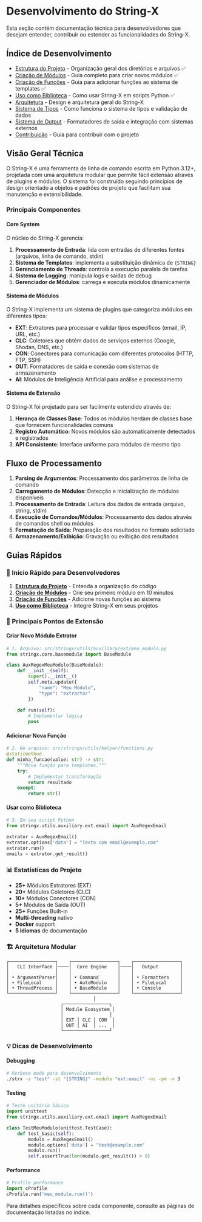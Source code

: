 # Desenvolvimento do String-X

Esta seção contém documentação técnica para desenvolvedores que desejam entender, contribuir ou estender as funcionalidades do String-X.

## Índice de Desenvolvimento

- [Estrutura do Projeto](estrutura-projeto.md) - Organização geral dos diretórios e arquivos ✅
- [Criação de Módulos](criacao-modulos.md) - Guia completo para criar novos módulos ✅
- [Criação de Funções](criacao-funcoes.md) - Guia para adicionar funções ao sistema de templates ✅
- [Uso como Biblioteca](uso-como-biblioteca.md) - Como usar String-X em scripts Python ✅
- [Arquitetura](arquitetura.md) - Design e arquitetura geral do String-X
- [Sistema de Tipos](sistema-tipos.md) - Como funciona o sistema de tipos e validação de dados
- [Sistema de Output](sistema-output.md) - Formatadores de saída e integração com sistemas externos
- [Contribuição](contribuicao.md) - Guia para contribuir com o projeto

## Visão Geral Técnica

O String-X é uma ferramenta de linha de comando escrita em Python 3.12+, projetada com uma arquitetura modular que permite fácil extensão através de plugins e módulos. O sistema foi construído seguindo princípios de design orientado a objetos e padrões de projeto que facilitam sua manutenção e extensibilidade.

### Principais Componentes

#### Core System

O núcleo do String-X gerencia:

1. **Processamento de Entrada**: lida com entradas de diferentes fontes (arquivos, linha de comando, stdin)
2. **Sistema de Templates**: implementa a substituição dinâmica de `{STRING}` 
3. **Gerenciamento de Threads**: controla a execução paralela de tarefas
4. **Sistema de Logging**: manipula logs e saídas de debug
5. **Gerenciador de Módulos**: carrega e executa módulos dinamicamente

#### Sistema de Módulos

O String-X implementa um sistema de plugins que categoriza módulos em diferentes tipos:

- **EXT**: Extratores para processar e validar tipos específicos (email, IP, URL, etc.)
- **CLC**: Coletores que obtêm dados de serviços externos (Google, Shodan, DNS, etc.) 
- **CON**: Conectores para comunicação com diferentes protocolos (HTTP, FTP, SSH)
- **OUT**: Formatadores de saída e conexão com sistemas de armazenamento
- **AI**: Módulos de Inteligência Artificial para análise e processamento

#### Sistema de Extensão

O String-X foi projetado para ser facilmente estendido através de:

1. **Herança de Classes Base**: Todos os módulos herdam de classes base que fornecem funcionalidades comuns
2. **Registro Automático**: Novos módulos são automaticamente detectados e registrados
3. **API Consistente**: Interface uniforme para módulos de mesmo tipo

## Fluxo de Processamento

1. **Parsing de Argumentos**: Processamento dos parâmetros de linha de comando
2. **Carregamento de Módulos**: Detecção e inicialização de módulos disponíveis
3. **Processamento de Entrada**: Leitura dos dados de entrada (arquivo, string, stdin)
4. **Execução de Comandos/Módulos**: Processamento dos dados através de comandos shell ou módulos
5. **Formatação de Saída**: Preparação dos resultados no formato solicitado
6. **Armazenamento/Exibição**: Gravação ou exibição dos resultados

## Guias Rápidos

### 🚀 Início Rápido para Desenvolvedores

1. **[Estrutura do Projeto](estrutura-projeto.md)** - Entenda a organização do código
2. **[Criação de Módulos](criacao-modulos.md)** - Crie seu primeiro módulo em 10 minutos
3. **[Criação de Funções](criacao-funcoes.md)** - Adicione novas funções ao sistema
4. **[Uso como Biblioteca](uso-como-biblioteca.md)** - Integre String-X em seus projetos

### 🔧 Principais Pontos de Extensão

#### Criar Novo Módulo Extrator
```python
# 1. Arquivo: src/stringx/utils/auxiliary/ext/meu_modulo.py
from stringx.core.basemodule import BaseModule

class AuxRegexMeuModulo(BaseModule):
    def __init__(self):
        super().__init__()
        self.meta.update({
            "name": "Meu Módulo",
            "type": "extractor"
        })
    
    def run(self):
        # Implementar lógica
        pass
```

#### Adicionar Nova Função
```python
# 2. No arquivo: src/stringx/utils/helper/functions.py
@staticmethod
def minha_funcao(value: str) -> str:
    """Nova função para templates."""
    try:
        # Implementar transformação
        return resultado
    except:
        return str()
```

#### Usar como Biblioteca
```python
# 3. Em seu script Python
from stringx.utils.auxiliary.ext.email import AuxRegexEmail

extrator = AuxRegexEmail()
extrator.options['data'] = "Texto com email@exemplo.com"
extrator.run()
emails = extrator.get_result()
```

### 📊 Estatísticas do Projeto

- **25+** Módulos Extratores (EXT)
- **20+** Módulos Coletores (CLC) 
- **10+** Módulos Conectores (CON)
- **5+** Módulos de Saída (OUT)
- **25+** Funções Built-in
- **Multi-threading** nativo
- **Docker** support
- **5 idiomas** de documentação

### 🏗️ Arquitetura Modular

```
┌─────────────────┐    ┌─────────────────┐    ┌─────────────────┐
│   CLI Interface │────│  Core Engine    │────│   Output        │
│                 │    │                 │    │                 │
│ • ArgumentParser│    │ • Command       │    │ • Formatters    │
│ • FileLocal     │    │ • AutoModulo    │    │ • FileLocal     │
│ • ThreadProcess │    │ • BaseModule    │    │ • Console       │
└─────────────────┘    └─────────────────┘    └─────────────────┘
                                │
                    ┌─────────────────┐
                    │ Module Ecosystem │
                    │                 │
                    │ EXT │ CLC │ CON  │
                    │ OUT │ AI  │ ...  │
                    └─────────────────┘
```

### 💡 Dicas de Desenvolvimento

#### Debugging
```bash
# Verbose mode para desenvolvimento
./strx -s "test" -st "{STRING}" -module "ext:email" -ns -pm -v 3
```

#### Testing
```python
# Teste unitário básico
import unittest
from stringx.utils.auxiliary.ext.email import AuxRegexEmail

class TestMeuModulo(unittest.TestCase):
    def test_basic(self):
        modulo = AuxRegexEmail()
        modulo.options['data'] = "test@example.com"
        modulo.run()
        self.assertTrue(len(modulo.get_result()) > 0)
```

#### Performance
```python
# Profile performance
import cProfile
cProfile.run('meu_modulo.run()')
```

Para detalhes específicos sobre cada componente, consulte as páginas de documentação listadas no índice.
